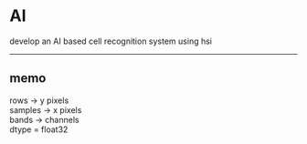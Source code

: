 # AI

develop an AI based cell recognition system using hsi

***

## memo

rows -> y pixels
\
samples -> x pixels
\
bands -> channels
\
dtype = float32
